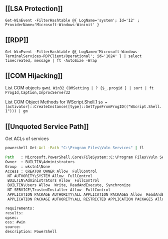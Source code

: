 

## [[LSA Protection]]
`Get-WinEvent -FilterHashtable @{ LogName='system'; Id='12' ; ProviderName='Microsoft-Windows-Wininit' }`

## [[RDP]]
`Get-WinEvent -FilterHashtable @{ LogName='Microsoft-Windows-TerminalServices-RDPClient/Operational'; id='1024' } | select timecreated, message | ft -AutoSize -Wrap`

## [[COM Hijacking]]
List COM objects
`gwmi Win32_COMSetting | ? {$_.progid } | sort | ft ProgId,Caption,InprocServer32`

List COM Object Methods for WScript.Shell.1
`$o = [activator]::CreateInstance([type]::GetTypeFromProgID(("WScript.Shell.1"))) | gm`

## [[Unquoted Service Path]]
Get ACLs of services
```cmd
powershell Get-Acl -Path "C:\Program Files\Vuln Services" | fl
  
Path   : Microsoft.PowerShell.Core\FileSystem::C:\Program Files\Vuln Services
Owner  : BUILTIN\Administrators
Group  : wkstn1\None
Access : CREATOR OWNER Allow  FullControl
 NT AUTHORITY\SYSTEM Allow  FullControl
 BUILTIN\Administrators Allow  FullControl
 BUILTIN\Users Allow  Write, ReadAndExecute, Synchronize
 NT SERVICE\TrustedInstaller Allow  FullControl
 APPLICATION PACKAGE AUTHORITY\ALL APPLICATION PACKAGES Allow  ReadAndExecute, Synchronize
 APPLICATION PACKAGE AUTHORITY\ALL RESTRICTED APPLICATION PACKAGES Allow  ReadAndExecute, Synchronize
```

```meta
requirements: 
results: 
opsec: 
oss: #win
source: 
description: PowerShell
```